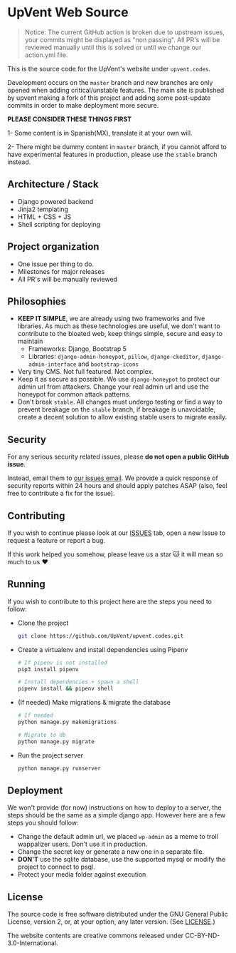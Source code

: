 # UpVent Web Source

> Notice: The current GitHub action is broken due to upstream issues, your commits might be displayed as "non passing".  All PR's will be reviewed manually until this is solved or until we change our action.yml file.

This is the source code for the UpVent's website under `upvent.codes`.

Development occurs on the `master` branch and new branches are only opened when adding critical/unstable features. The main site is published by upvent making a fork of this project and adding some post-update commits in order to make deployment more secure.



**PLEASE CONSIDER THESE THINGS FIRST**

1- Some content is in Spanish(MX), translate it at your own will.

2- There might be dummy content in `master` branch, if you cannot afford to have experimental features in production, please use the `stable` branch instead.

## Architecture / Stack

* Django powered backend
* Jinja2 templating
* HTML + CSS + JS
* Shell scripting for deploying

## Project organization

- One issue per thing to do.
- Milestones for major releases
- All PR's will be manually reviewed

## Philosophies

- **KEEP IT SIMPLE**, we are already using two frameworks and five libraries. As much as these technologies are useful, we don't want to contribute to the bloated web, keep things simple, secure and easy to maintain
  - Frameworks: Django, Bootstrap 5
  - Libraries: `django-admin-honeypot`, `pillow`, `django-ckeditor`, `django-admin-interface` and `bootstrap-icons`
- Very tiny CMS. Not full featured. Not complex.
- Keep it as secure as possible. We use `django-honeypot` to protect our admin url from attackers. Change your real admin url and use the honeypot for common attack patterns.
- Don't break `stable`. All changes must undergo testing or find a way to prevent breakage on the `stable` branch, if breakage is unavoidable, create a decent solution to allow existing stable users to migrate easily.



## Security

For any serious security related issues, please **do not open a public GitHub issue**. 

Instead, email them to [our issues email](mailto:upventmx@gmail.com). We provide a quick response of security reports within 24 hours and should apply patches ASAP (also, feel free to contribute a fix for the issue).

## Contributing 

If you wish to continue please look at our [ISSUES](https://github.com/UpVent/upvent.codes/issues) tab, open a new Issue to request a feature or report a bug.

If this work helped you somehow, please leave us a star :cat: it will mean so much to us :heart:



## Running

If you wish to contribute to this project here are the steps you need to follow:

- Clone the project

  ```bash
  git clone https://github.com/UpVent/upvent.codes.git
  ```

- Create a virtualenv and install dependencies using Pipenv

  ```bash
  # If pipenv is not installed
  pip3 install pipenv
  
  # Install dependencies + spawn a shell
  pipenv install && pipenv shell
  ```

- (If needed) Make migrations & migrate the database

  ```bash
  # If needed
  python manage.py makemigrations
  
  # Migrate to db
  python manage.py migrate
  ```

- Run the project server

  ```bash
  python manage.py runserver
  ```



## Deployment

We won't provide  (for now) instructions on how to deploy to a server, the steps should be the same as a simple django app. However here are a few steps you should follow:

- Change the default admin url, we placed `wp-admin` as a meme to troll wappalizer users. Don't use it in production.
- Change the secret key or generate a new one in a separate file.
- **DON'T** use the sqlite database, use the supported mysql or modify the project to connect to psql.
- Protect your media folder against execution

## License

The source code is free software distributed under the GNU General Public License, version 2, or, at your option, any later version. (See [LICENSE](https://github.com/UpVent/upvent.codes/blob/master/LICENSE).)

The website contents are creative commons released under CC-BY-ND-3.0-International.

